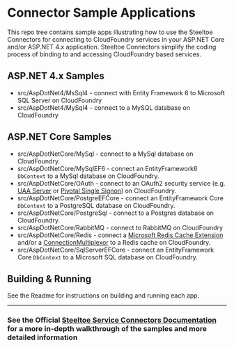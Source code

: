 # Connector Sample Applications

This repo tree contains sample apps illustrating how to use the Steeltoe Connectors for connecting to CloudFoundry services in your ASP.NET Core and/or ASP.NET 4.x application. Steeltoe Connectors simplify the coding process of binding to and accessing CloudFoundry based services.

## ASP.NET 4.x Samples

* src/AspDotNet4/MsSql4 - connect with Entity Framework 6 to Microsoft SQL Server on CloudFoundry
* src/AspDotNet4/MySql4 - connect to a MySQL database on CloudFoundry

## ASP.NET Core Samples

* src/AspDotNetCore/MySql - connect to a MySql database on CloudFoundry.
* src/AspDotNetCore/MySqlEF6 - connect an EntityFramework6 `DbContext` to a MySql database on CloudFoundry.
* src/AspDotNetCore/OAuth - connect to an OAuth2 security service (e.g. [UAA Server](https://github.com/cloudfoundry/uaa) or [Pivotal Single Signon](https://docs.pivotal.io/p-identity/)) on CloudFoundry.
* src/AspDotNetCore/PostgreEFCore - connect an EntityFramework Core `DbContext` to a PostgreSQL database on CloudFoundry.
* src/AspDotNetCore/PostgreSql - connect to a Postgres database on CloudFoundry.
* src/AspDotNetCore/RabbitMQ - connect to RabbitMQ on CloudFoundry
* src/AspDotNetCore/Redis - connect a [Microsoft Redis Cache Extension](https://github.com/aspnet/Caching/tree/dev/src/Microsoft.Extensions.Caching.Redis) and/or a [ConnectionMultiplexor](https://github.com/StackExchange/StackExchange.Redis) to a Redis cache on CloudFoundry.
* src/AspDotNetCore/SqlServerEFCore - connect an EntityFramework Core `DbContext` to a Microsoft SQL database on CloudFoundry.

## Building & Running

See the Readme for instructions on building and running each app.

---

### See the Official [Steeltoe Service Connectors Documentation](https://steeltoe.io/docs/steeltoe-service-connectors) for a more in-depth walkthrough of the samples and more detailed information
